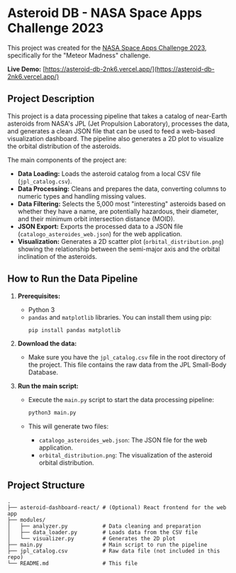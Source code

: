 # Asteroid DB - NASA Space Apps Challenge 2023

This project was created for the [NASA Space Apps Challenge 2023](https://www.spaceappschallenge.org/), specifically for the "Meteor Madness" challenge.

**Live Demo:** [https://asteroid-db-2nk6.vercel.app/](https://asteroid-db-2nk6.vercel.app/)

## Project Description

This project is a data processing pipeline that takes a catalog of near-Earth asteroids from NASA's JPL (Jet Propulsion Laboratory), processes the data, and generates a clean JSON file that can be used to feed a web-based visualization dashboard. The pipeline also generates a 2D plot to visualize the orbital distribution of the asteroids.

The main components of the project are:

*   **Data Loading:** Loads the asteroid catalog from a local CSV file (`jpl_catalog.csv`).
*   **Data Processing:** Cleans and prepares the data, converting columns to numeric types and handling missing values.
*   **Data Filtering:** Selects the 5,000 most "interesting" asteroids based on whether they have a name, are potentially hazardous, their diameter, and their minimum orbit intersection distance (MOID).
*   **JSON Export:** Exports the processed data to a JSON file (`catalogo_asteroides_web.json`) for the web application.
*   **Visualization:** Generates a 2D scatter plot (`orbital_distribution.png`) showing the relationship between the semi-major axis and the orbital inclination of the asteroids.

## How to Run the Data Pipeline

1.  **Prerequisites:**
    *   Python 3
    *   `pandas` and `matplotlib` libraries. You can install them using pip:
        ```bash
        pip install pandas matplotlib
        ```

2.  **Download the data:**
    *   Make sure you have the `jpl_catalog.csv` file in the root directory of the project. This file contains the raw data from the JPL Small-Body Database.

3.  **Run the main script:**
    *   Execute the `main.py` script to start the data processing pipeline:
        ```bash
        python3 main.py
        ```

    *   This will generate two files:
        *   `catalogo_asteroides_web.json`: The JSON file for the web application.
        *   `orbital_distribution.png`: The visualization of the asteroid orbital distribution.

## Project Structure

```
.
├── asteroid-dashboard-react/ # (Optional) React frontend for the web app
├── modules/
│   ├── analyzer.py           # Data cleaning and preparation
│   ├── data_loader.py        # Loads data from the CSV file
│   └── visualizer.py         # Generates the 2D plot
├── main.py                   # Main script to run the pipeline
├── jpl_catalog.csv           # Raw data file (not included in this repo)
└── README.md                 # This file
```
